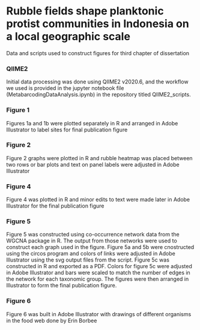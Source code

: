 
# Rubble fields shape planktonic protist communities in Indonesia on a local geographic scale

Data and scripts used to construct figures for third chapter of dissertation

### QIIME2
Initial data processing was done using QIIME2 v2020.6, and the workflow we used is provided in the jupyter notebook file (MetabarcodingDataAnalysis.ipynb) in the repository titled QIIME2_scripts.

### Figure 1
Figures 1a and 1b were plotted separately in R and arranged in Adobe Illustrator to label sites for final publication figure

### Figure 2
Figure 2 graphs were plotted in R and rubble heatmap was placed between two rows or bar plots and text on panel labels were adjusted in Adobe Illustrator

### Figure 4
Figure 4 was plotted in R and minor edits to text were made later in Adobe Illustrator for the final publication figure

### Figure 5
Figure 5 was constructed using co-occurrence network data from the WGCNA package in R. The output from those networks were used to construct each graph used in the figure. Figure 5a and 5b were cnostructed using the circos program and colors of links were adjusted in Adobe Illustrator using the svg output files from the script. Figure 5c was constructed in R and exported as a PDF. Colors for figure 5c were adjusted in Adobe Illustrator and bars were scaled to match the number of edges in the network for each taxonomic group. The figures were then arranged in Illustrator to form the final publication figure.

### Figure 6
Figure 6 was built in Adobe Illustrator with drawings of different organisms in the food web done by Erin Borbee

